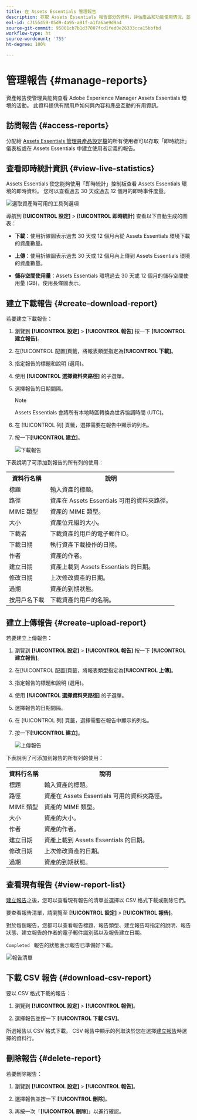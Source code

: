 ```yaml
---
title: 在 Assets Essentials 管理報告
description: 存取 Assets Essentials 報告部分的資料，評估產品和功能使用情況，並得出關鍵成功指標的見解。
exl-id: c7155459-05d9-4a95-a91f-a1fa6ae9d9a4
source-git-commit: 95001cb7b1d37807fcd1fed0e26333cca15bbfbd
workflow-type: ht
source-wordcount: '755'
ht-degree: 100%

---
```


# 管理報告 {#manage-reports}

資產報告使管理員能夠查看 Adobe Experience Manager Assets Essentials 環境的活動。 此資料提供有關用戶如何與內容和產品互動的有用資訊。

## 訪問報告 {#access-reports}

分配給 [Assets Essentials 管理員產品設定檔](deploy-administer.md)的所有使用者可以存取「即時統計」儀表板或在 Assets Essentials 中建立使用者定義的報告。

## 查看即時統計資訊 {#view-live-statistics}

Assets Essentials 使您能夠使用「即時統計」控制板查看 Assets Essentials 環境的即時資料。 您可以查看過去 30 天或過去 12 個月的即時事件度量。

![選取資產時可用的工具列選項](assets/assets-essentials-live-statistics.png)

導航到 **[!UICONTROL 設定]** > **[!UICONTROL 即時統計]** 查看以下自動生成的圖表：

* **下載**：使用折線圖表示過去 30 天或 12 個月內從 Assets Essentials 環境下載的資產數量。

* **上傳**：使用折線圖表示過去 30 天或 12 個月內上傳到 Assets Essentials 環境的資產數量。

* **儲存空間使用量**：Assets Essentials 環境過去 30 天或 12 個月的儲存空間使用量 (GB)，使用長條圖表示。

## 建立下載報告 {#create-download-report}

若要建立下載報告：

1. 瀏覽到 **[!UICONTROL 設定]** > **[!UICONTROL 報告]** 按一下 **[!UICONTROL 建立報告]**。

1. 在[!UICONTROL 配置]頁籤，將報表類型指定為&#x200B;**[!UICONTROL 下載]**。

1. 指定報告的標題和說明 (選用)。

1. 使用 **[!UICONTROL 選擇資料夾路徑]** 的子選單。

1. 選擇報告的日期間隔。
   >[!NOTE]
   >
   > Assets Essentials 會將所有本地時區轉換為世界協調時間 (UTC)。

1. 在 [!UICONTROL 列] 頁籤，選擇需要在報告中顯示的列名。

1. 按一下&#x200B;**[!UICONTROL 建立]**。

   ![下載報告](assets/download-reports-config.png)

下表說明了可添加到報告的所有列的使用：

<table>
    <tbody>
     <tr>
      <th><strong>資料行名稱</strong></th>
      <th><strong>說明</strong></th>
     </tr>
     <tr>
      <td>標題</td>
      <td>輸入資產的標題。</td>
     </tr>
     <tr>
      <td>路徑</td>
      <td>資產在 Assets Essentials 可用的資料夾路徑。</td>
     </tr>
     <tr>
      <td>MIME 類型</td>
      <td>資產的 MIME 類型。</td>
     </tr>
     <tr>
      <td>大小</td>
      <td>資產位元組的大小。</td>
     </tr>
     <tr>
      <td>下載者</td>
      <td>下載資產的用戶的電子郵件ID。</td>
     </tr>
     <tr>
      <td>下載日期</td>
      <td>執行資產下載操作的日期。</td>
     </tr>
     <tr>
      <td>作者</td>
      <td>資產的作者。</td>
     </tr>
     <tr>
      <td>建立日期</td>
      <td>資產上載到 Assets Essentials 的日期。</td>
     </tr>
     <tr>
      <td>修改日期</td>
      <td>上次修改資產的日期。</td>
     </tr>
     <tr>
      <td>過期</td>
      <td>資產的到期狀態。</td>
     </tr>
     <tr>
      <td>按用戶名下載</td>
      <td>下載資產的用戶的名稱。</td>
     </tr>           
    </tbody>
   </table>

## 建立上傳報告 {#create-upload-report}

若要建立上傳報告：

1. 瀏覽到 **[!UICONTROL 設定]** > **[!UICONTROL 報告]** 按一下 **[!UICONTROL 建立報告]**。

1. 在[!UICONTROL 配置]頁籤，將報表類型指定為&#x200B;**[!UICONTROL 上傳]**。

1. 指定報告的標題和說明 (選用)。

1. 使用 **[!UICONTROL 選擇資料夾路徑]** 的子選單。

1. 選擇報告的日期間隔。

1. 在 [!UICONTROL 列] 頁籤，選擇需要在報告中顯示的列名。

1. 按一下&#x200B;**[!UICONTROL 建立]**。

   ![上傳報告](assets/upload-reports-config.png)

下表說明了可添加到報告的所有列的使用：

<table>
    <tbody>
     <tr>
      <th><strong>資料行名稱</strong></th>
      <th><strong>說明</strong></th>
     </tr>
     <tr>
      <td>標題</td>
      <td>輸入資產的標題。</td>
     </tr>
     <tr>
      <td>路徑</td>
      <td>資產在 Assets Essentials 可用的資料夾路徑。</td>
     </tr>
     <tr>
      <td>MIME 類型</td>
      <td>資產的 MIME 類型。</td>
     </tr>
     <tr>
      <td>大小</td>
      <td>資產的大小。</td>
     </tr>
     <tr>
      <td>作者</td>
      <td>資產的作者。</td>
     </tr>
     <tr>
      <td>建立日期</td>
      <td>資產上載到 Assets Essentials 的日期。</td>
     </tr>
     <tr>
      <td>修改日期</td>
      <td>上次修改資產的日期。</td>
     </tr>
     <tr>
      <td>過期</td>
      <td>資產的到期狀態。</td>
     </tr>              
    </tbody>
   </table>

## 查看現有報告 {#view-report-list}

[建立報告](#create-download-report)之後，您可以查看現有報告的清單並選擇以 CSV 格式下載或刪除它們。

要查看報告清單，請瀏覽至 **[!UICONTROL 設定]** > **[!UICONTROL 報告]**。

對於每個報告，您都可以查看報告標題、報告類型、建立報告時指定的說明、報告狀態、建立報告的作者的電子郵件識別碼以及報告建立日期。

`Completed ` 報告的狀態表示報告已準備好下載。

![報告清單](assets/list-of-reports.png)


## 下載 CSV 報告 {#download-csv-report}

要以 CSV 格式下載的報告：

1. 瀏覽到 **[!UICONTROL 設定]** > **[!UICONTROL 報告]**。

1. 選擇報告並按一下 **[!UICONTROL 下載 CSV]**。

所選報告以 CSV 格式下載。 CSV 報告中顯示的列取決於您在選擇[建立報告](#create-download-report)時選擇的資料行。

## 刪除報告 {#delete-report}

若要刪除報告：

1. 瀏覽到 **[!UICONTROL 設定]** > **[!UICONTROL 報告]**。

1. 選擇報告並按一下 **[!UICONTROL 刪除]**。

1. 再按一次「**[!UICONTROL 刪除]**」以進行確認。

